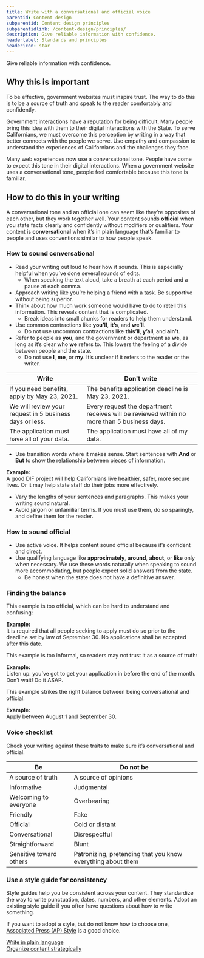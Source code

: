```yaml
---
title: Write with a conversational and official voice
parentid: Content design
subparentid: Content design principles
subparentidlink: /content-design/principles/
description: Give reliable information with confidence.
headerlabel: Standards and principles
headericon: star
---
```


<p class="text-lead">Give reliable information with confidence.</p>

## Why this is important

To be effective, government websites must inspire trust. The way to do this is to be a source of truth and speak to the reader comfortably and confidently.

Government interactions have a reputation for being difficult. Many people bring this idea with them to their digital interactions with the State. To serve Californians, we must overcome this perception by writing in a way that better connects with the people we serve. Use empathy and compassion to understand the experiences of Californians and the challenges they face.

Many web experiences now use a conversational tone. People have come to expect this tone in their digital interactions. When a government website uses a conversational tone, people feel comfortable because this tone is familiar.

## How to do this in your writing

A conversational tone and an official one can seem like they’re opposites of each other, but they work together well. Your content sounds **official** when you state facts clearly and confidently without modifiers or qualifiers. Your content is **conversational** when it’s in plain language that’s familiar to people and uses conventions similar to how people speak.

### How to sound conversational

* Read your writing out loud to hear how it sounds. This is especially helpful when you’ve done several rounds of edits.
  * When speaking the text aloud, take a breath at each period and a pause at each comma.
* Approach writing like you’re helping a friend with a task. Be supportive without being superior.
* Think about how much work someone would have to do to retell this information. This reveals content that is complicated.
  * Break ideas into small chunks for readers to help them understand.
* Use common contractions like **you’ll**, **it’s**, and **we’ll**.
  * Do not use uncommon contractions like **this’ll**, **y’all**, and **ain’t**.
* Refer to people as **you**, and the government or department as **we**, as long as it’s clear who **we** refers to. This lowers the feeling of a divide between people and the state.
  * Do not use **I**, **me**, or **my**. It’s unclear if it refers to the reader or the writer.

<div class="twocolumn-table">

| **Write** | **Don't write** |
| ----- | ----- | 
| If you need benefits, apply by May 23, 2021. | The benefits application deadline is May 23, 2021. |
| We will review your request in 5 business days or less. | Every request the department receives will be reviewed within no more than 5 business days. |
| The application must have all of your data. | The application must have all of my data. |

</div>

* Use transition words where it makes sense. Start sentences with **And** or **But** to show the relationship between pieces of information.

<div class="blockquote-container">
  <div class="blockquote-body">
    <div class="blockquote-header"><strong>Example:</strong></div>
    <div class="blockquote-content">A good DIF project will help Californians live healthier, safer, more secure lives. Or it may help state staff do their jobs more effectively.</div>
  </div>
</div>
 
* Vary the lengths of your sentences and paragraphs. This makes your writing sound natural.
* Avoid jargon or unfamiliar terms. If you must use them, do so sparingly, and define them for the reader.

### How to sound official

* Use active voice. It helps content sound official because it’s confident and direct.
* Use qualifying language like **approximately**, **around**, **about**, or **like** only when necessary. We use these words naturally when speaking to sound more accommodating, but people expect solid answers from the state.
  * Be honest when the state does not have a definitive answer.

### Finding the balance

This example is too official, which can be hard to understand and confusing:

<div class="blockquote-container">
  <div class="blockquote-body">
    <div class="blockquote-header"><strong>Example:</strong></div>
    <div class="blockquote-content">It is required that all people seeking to apply must do so prior to the deadline set by law of September 30. No applications shall be accepted after this date.</div>
  </div>
</div>

This example is too informal, so readers may not trust it as a source of truth:

<div class="blockquote-container">
  <div class="blockquote-body">
    <div class="blockquote-header"><strong>Example:</strong></div>
    <div class="blockquote-content">Listen up: you’ve got to get your application in before the end of the month. Don’t wait! Do it ASAP.</div>
  </div>
</div>

This example strikes the right balance between being conversational and official:

<div class="blockquote-container">
  <div class="blockquote-body">
    <div class="blockquote-header"><strong>Example:</strong></div>
    <div class="blockquote-content">Apply between August 1 and September 30.</div>
  </div>
</div>

### Voice checklist

Check your writing against these traits to make sure it’s conversational and official.

<div class="twocolumn-table">

| **Be**                  | **Do not be**                                               |
| ----------------------- | ----------------------------------------------------------- | 
| A source of truth       | A source of opinions                                        |
| Informative             | Judgmental                                                  |
| Welcoming to everyone   | Overbearing                                                 |
| Friendly                | Fake                                                        |
| Official                | Cold or distant                                             |
| Conversational          | Disrespectful                                               |
| Straightforward         | Blunt                                                       |
| Sensitive toward others | Patronizing, pretending that you know everything about them |

</div>

### Use a style guide for consistency

Style guides help you be consistent across your content. They standardize the way to write punctuation, dates, numbers, and other elements. Adopt an existing style guide if you often have questions about how to write something.

If you want to adopt a style, but do not know how to choose one, [Associated Press (AP) Style](https://store.stylebooks.com/) is a good choice.

<div class="leftright-nav-container">
    <div class="left-nav"><a class="internal-link" href="/content-design/principles/write-in-plain-language/">Write in plain language</a></div>
    <div class="right-nav"><a class="internal-link" href="/content-design/principles/organize-content-strategically/">Organize content strategically</a></div>
</div>
